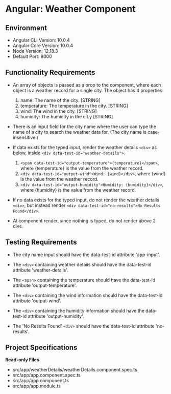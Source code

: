 # Angular: Weather Component

## Environment

- Angular CLI Version: 10.0.4
- Angular Core Version: 10.0.4
- Node Version: 12.18.3
- Default Port: 8000

## Functionality Requirements

- An array of objects is passed as a prop to the component, where each object is a weather record for a single city. The object has 4 properties:

  1. name: The name of the city. [STRING]
  2. temperature: The temperature in the city. [STRING]
  3. wind: The wind in the city. [STRING]
  4. humidity: The humidity in the cit.y [STRING]

- There is an input field for the city name where the user can type the name of a city to search the weather data for. (The city name is case-insensitive.)

- If data exists for the typed input, render the weather details `<div>` as below, inside `<div data-test-id="weather-details">`.

  1. `<span data-test-id="output-temperature">{temperature}</span>`, where {temperature} is the value from the weather record.
  2. `<div data-test-id="output-wind">Wind: {wind}</div>`, where {wind} is the value from the weather record.
  3. `<div data-test-id="output-humidity">Humidity: {humidity}</div>`, where {humidity} is the value from the weather record.

- If no data exists for the typed input, do not render the weather details `<div>`, but instead render `<div data-test-id="no-results">No Results Found</div>`.

- At component render, since nothing is typed, do not render above 2 divs.

## Testing Requirements

- The city name input should have the data-test-id attribute 'app-input'.

- The `<div>` containing weather details should have the data-test-id attribute 'weather-details'.

- The `<span>` containing the temperature should have the data-test-id attribute 'output-temperature'.

- The `<div>` containing the wind information should have the data-test-id attribute 'output-wind'.

- The `<div>` containing the humidity information should have the data-test-id attribute 'output-humidity'.

- The 'No Results Found' `<div>` should have the data-test-id attribute 'no-results'.

## Project Specifications

**Read-only Files**

- src/app/weatherDetails/weatherDetails.component.spec.ts
- src/app/app.component.spec.ts
- src/app/app.component.ts
- src/app/app.module.ts
